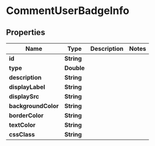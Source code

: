 

# CommentUserBadgeInfo


## Properties

| Name | Type | Description | Notes |
|------------ | ------------- | ------------- | -------------|
|**id** | **String** |  |  |
|**type** | **Double** |  |  |
|**description** | **String** |  |  |
|**displayLabel** | **String** |  |  |
|**displaySrc** | **String** |  |  |
|**backgroundColor** | **String** |  |  |
|**borderColor** | **String** |  |  |
|**textColor** | **String** |  |  |
|**cssClass** | **String** |  |  |



